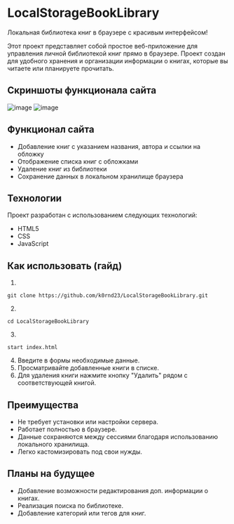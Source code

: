 # LocalStorageBookLibrary
Локальная библиотека книг в браузере с красивым интерфейсом!

Этот проект представляет собой простое веб-приложение для управления личной библиотекой книг прямо в браузере. 
Проект создан для удобного хранения и организации информации о книгах, которые вы читаете или планируете прочитать.

## Скриншоты функционала сайта
![image](https://github.com/k0rnd23/LocalStorageBookLibrary/assets/122616170/3ce422c5-5cd1-4487-89a6-27a6eced5887)
![image](https://github.com/k0rnd23/LocalStorageBookLibrary/assets/122616170/df447a9d-a835-41a3-ac7d-fe4c98b49323)



## Функционал сайта

- Добавление книг с указанием названия, автора и ссылки на обложку
- Отображение списка книг с обложками
- Удаление книг из библиотеки
- Сохранение данных в локальном хранилище браузера

## Технологии

Проект разработан с использованием следующих технологий:

- HTML5
- CSS
- JavaScript

## Как использовать (гайд)
1.
```
git clone https://github.com/k0rnd23/LocalStorageBookLibrary.git
```
2.
```
cd LocalStorageBookLibrary 
```
3.
```
start index.html
```

4. Введите в формы необходимые данные.
5. Просматривайте добавленные книги в списке.
6. Для удаления книги нажмите кнопку "Удалить" рядом с соответствующей книгой.

## Преимущества

- Не требует установки или настройки сервера.
- Работает полностью в браузере.
- Данные сохраняются между сессиями благодаря использованию локального хранилища.
- Легко кастомизировать под свои нужды.

## Планы на будущее

- Добавление возможности редактирования доп. информации о книгах.
- Реализация поиска по библиотеке.
- Добавление категорий или тегов для книг.
